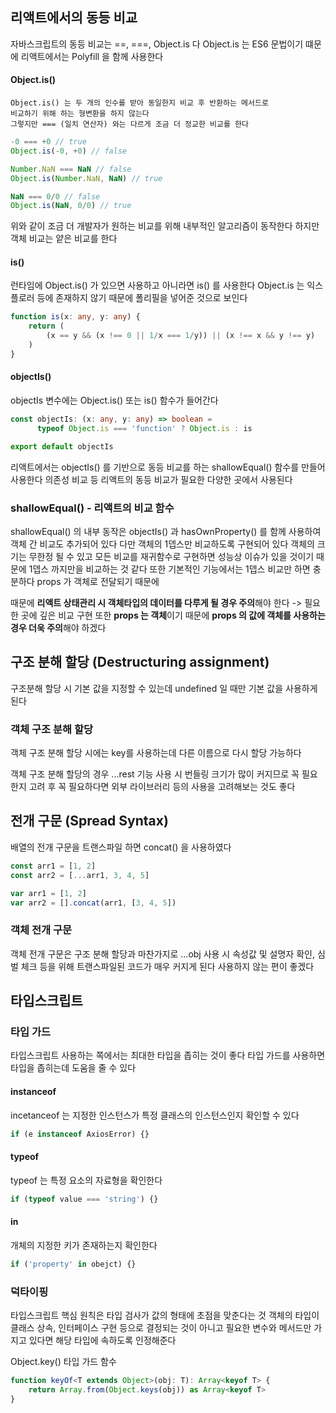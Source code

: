 ## 리액트에서의 동등 비교
자바스크립트의 동등 비교는 ==, ===, Object.is 다
Object.is 는 ES6 문법이기 떄문에 리액트에서는 Polyfill 을 함께 사용한다

#### Object.is()
```
Object.is() 는 두 개의 인수를 받아 동일한지 비교 후 반환하는 메서드로
비교하기 위해 하는 형변환을 하지 않는다
그렇지만 === (일치 연산자) 와는 다르게 조금 더 정교한 비교를 한다
```
```ts
-0 === +0 // true
Object.is(-0, +0) // false

Number.NaN === NaN // false
Object.is(Number.NaN, NaN) // true

NaN === 0/0 // false
Object.is(NaN, 0/0) // true
```
위와 같이 조금 더 개발자가 원하는 비교를 위해 내부적인 알고리즘이 동작한다
하지만 객체 비교는 얕은 비교를 한다


#### is()
런타임에 Object.is() 가 있으면 사용하고 아니라면 is() 를 사용한다
Object.is 는 익스플로러 등에 존재하지 않기 때문에 폴리필을 넣어준 것으로 보인다
```ts
function is(x: any, y: any) {
	return (
    	(x == y && (x !== 0 || 1/x === 1/y)) || (x !== x && y !== y) 
    )
}
```


#### objectIs()
objectIs 변수에는 Object.is() 또는 is() 함수가 들어간다
```ts
const objectIs: (x: any, y: any) => boolean =
      typeof Object.is === 'function' ? Object.is : is

export default objectIs
```

리액트에서는 objectIs() 를 기반으로 동등 비교를 하는
shallowEqual() 함수를 만들어 사용한다
의존성 비교 등 리액트의 동등 비교가 필요한 다양한 곳에서 사용된다

### shallowEqual() - 리액트의 비교 함수

shallowEqual() 의 내부 동작은
objectIs() 과 hasOwnProperty() 를 함께 사용하여
객체 간 비교도 추가되어 있다
다만 객체의 1뎁스만 비교하도록 구현되어 있다
객체의 크기는 무한정 될 수 있고
모든 비교를 재귀함수로 구현하면 성능상 이슈가 있을 것이기 때문에
1뎁스 까지만을 비교하는 것 같다
또한 기본적인 기능에서는 1뎁스 비교만 하면 충분하다
props 가 객체로 전달되기 때문에

때문에 **리액트 상태관리 시 객체타입의 데이터를 다루게 될 경우 주의**해야 한다
-> 필요한 곳에 깊은 비교 구현
또한 **props 는 객체**이기 때문에
**props 의 값에 객체를 사용하는 경우 더욱 주의**해야 하겠다



## 구조 분해 할당 (Destructuring assignment)

구조분해 할당 시 기본 값을 지정할 수 있는데
undefined 일 때만 기본 값을 사용하게 된다

### 객체 구조 분해 할당
객체 구조 분해 할당 시에는 key를 사용하는데
다른 이름으로 다시 할당 가능하다

객체 구조 분해 할당의 경우 ...rest 기능 사용 시
번들링 크기가 많이 커지므로 꼭 필요한지 고려 후
꼭 필요하다면 외부 라이브러리 등의 사용을 고려해보는 것도 좋다


## 전개 구문 (Spread Syntax)

배열의 전개 구문을 트랜스파일 하면 concat() 을 사용하였다
```ts
const arr1 = [1, 2]
const arr2 = [...arr1, 3, 4, 5]

var arr1 = [1, 2]
var arr2 = [].concat(arr1, [3, 4, 5])
```

### 객체 전개 구문
객체 전개 구문은 구조 분해 할당과 마찬가지로
...obj 사용 시 속성값 및 설명자 확인, 심벌 체크 등을 위해
트랜스파일된 코드가 매우 커지게 된다
사용하지 않는 편이 좋겠다


## 타입스크립트

### 타입 가드
타입스크립트 사용하는 쪽에서는 최대한 타입을 좁히는 것이 좋다
타입 가드를 사용하면 타입을 좁히는데 도움을 줄 수 있다

#### instanceof
incetanceof 는 지정한 인스턴스가 특정 클래스의 인스턴스인지 확인할 수 있다

```ts
if (e instanceof AxiosError) {}
```

#### typeof
typeof 는 특정 요소의 자료형을 확인한다

```ts
if (typeof value === 'string') {}
```

#### in
개체의 지정한 키가 존재하는지 확인한다
```ts
if ('property' in obejct) {}
```


### 덕타이핑
타입스크립트 핵심 원칙은 타입 검사가 값의 형태에 초점을 맞춘다는 것
객체의 타입이 클래스 상속, 인터페이스 구현 등으로 결정되는 것이 아니고
필요한 변수와 메서드만 가지고 있다면 해당 타입에 속하도록 인정해준다

Object.key() 타입 가드 함수

```ts
function keyOf<T extends Object>(obj: T): Array<keyof T> {
	return Array.from(Object.keys(obj)) as Array<keyof T>
}
```

